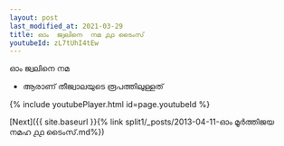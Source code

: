 ```yaml
---
layout: post
last_modified_at: 2021-03-29
title: ഓം  ജ്വലിനെ  നമ ൧൧ ടൈംസ്
youtubeId: zL7tUhI4tEw
---
```

 
 
ഓം  ജ്വലിനെ  നമ 
 
 -  ആരാണ് തീജ്വാലയുടെ രൂപത്തിലുള്ളത് 
 
  
 
  
 
 
 
 
 
 


{% include youtubePlayer.html id=page.youtubeId %}
 
[Next]({{ site.baseurl }}{% link  split1/_posts/2013-04-11-ഓം മൂർത്തിജയ നമഹ ൧൧ ടൈംസ്.md%})
 
